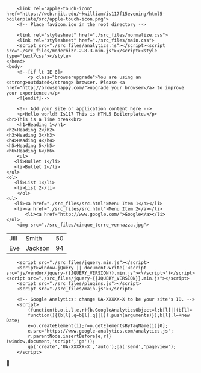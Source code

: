 <!DOCTYPE html>
<!-- saved from url=(0070)https://web.njit.edu/~kwilliam/is117f15evening/html5-boilerplate/src/# -->
<html class=" js flexbox canvas canvastext webgl no-touch geolocation postmessage websqldatabase indexeddb hashchange history draganddrop websockets rgba hsla multiplebgs backgroundsize borderimage borderradius boxshadow textshadow opacity cssanimations csscolumns cssgradients cssreflections csstransforms csstransforms3d csstransitions fontface generatedcontent video audio localstorage sessionstorage webworkers applicationcache svg inlinesvg smil svgclippaths" lang=""><head><meta http-equiv="Content-Type" content="text/html; charset=UTF-8">
        <meta charset="utf-8">
        <meta http-equiv="x-ua-compatible" content="ie=edge">
        <title></title>
        <meta name="description" content="">
        <meta name="viewport" content="width=device-width, initial-scale=1">

        <link rel="apple-touch-icon" href="https://web.njit.edu/~kwilliam/is117f15evening/html5-boilerplate/src/apple-touch-icon.png">
        <!-- Place favicon.ico in the root directory -->

        <link rel="stylesheet" href="./src_files/normalize.css">
        <link rel="stylesheet" href="./src_files/main.css">
        <script src="./src_files/analytics.js"></script><script src="./src_files/modernizr-2.8.3.min.js"></script><style type="text/css"></style>
    </head>
    <body>
        <!--[if lt IE 8]>
            <p class="browserupgrade">You are using an <strong>outdated</strong> browser. Please <a href="http://browsehappy.com/">upgrade your browser</a> to improve your experience.</p>
        <![endif]-->

        <!-- Add your site or application content here -->
        <p>Hello world! Is117 This is HTML5 Boilerplate.</p>
	<br>This is a line break<br> 
        <h1>Heading 1</h1>
	<h2>Heading 2</h2>
	<h3>Heading 3</h3>
	<h4>Heading 4</h4>
	<h5>Heading 5</h5>
	<h6>Heading 6</h6>
        <ul> 
	   <li>Bullet 1</li>
	   <li>Bullet 2</li>
	</ul>
	<ol>
	   <li>List 1</li>
	   <li>List 2</li>
        </ol>
	<ul>
	   <li><a href="./src_files/src.html">Menu Item 1</a></li>
	   <li><a href="./src_files/src.html">Menu Item 2</a></li>
           <li><a href="http://www.google.com/">Google</a></li>
	</ul>
        <img src="./src_files/cinque_terre_vernazza.jpg">

<table style="width:100%">
  <tbody><tr>
      <td>Jill</td>
          <td>Smith</td> 
	      <td>50</td>
	        </tr>
		  <tr>
		      <td>Eve</td>
		          <td>Jackson</td> 
			      <td>94</td>
			        </tr>
				</tbody></table>


        <script src="./src_files/jquery.min.js"></script>
        <script>window.jQuery || document.write('<script src="js/vendor/jquery-{{JQUERY_VERSION}}.min.js"><\/script>')</script><script src="./src_files/jquery-{{JQUERY_VERSION}}.min.js"></script>
        <script src="./src_files/plugins.js"></script>
        <script src="./src_files/main.js"></script>

        <!-- Google Analytics: change UA-XXXXX-X to be your site's ID. -->
        <script>
            (function(b,o,i,l,e,r){b.GoogleAnalyticsObject=l;b[l]||(b[l]=
            function(){(b[l].q=b[l].q||[]).push(arguments)});b[l].l=+new Date;
            e=o.createElement(i);r=o.getElementsByTagName(i)[0];
            e.src='https://www.google-analytics.com/analytics.js';
            r.parentNode.insertBefore(e,r)}(window,document,'script','ga'));
            ga('create','UA-XXXXX-X','auto');ga('send','pageview');
        </script>
    

</body></html> 
